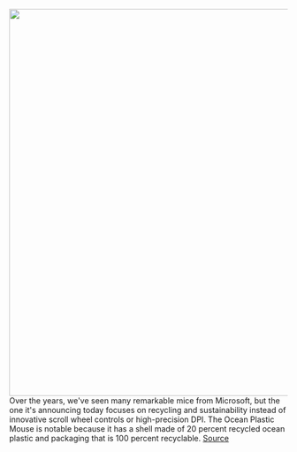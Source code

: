 <img src='https://cdn.vox-cdn.com/thumbor/_5gDS4oyO-f-Vjwl7DUyZuHTtZk=/0x0:2000x1112/1200x800/filters:focal(840x396:1160x716)/cdn.vox-cdn.com/uploads/chorus_image/image/69893213/Ocean_Plastic_Mouse___Packaging_2000.5.jpg' width='700px' /><br/>
Over the years, we've seen many remarkable mice from Microsoft, but the one it's announcing today focuses on recycling and sustainability instead of innovative scroll wheel controls or high-precision DPI. The Ocean Plastic Mouse is notable because it has a shell made of 20 percent recycled ocean plastic and packaging that is 100 percent recyclable.
<a href='https://www.theverge.com/2021/9/22/22684591/microsoft-ocean-plastic-mouse-recycled-sustainability'> Source <a/>